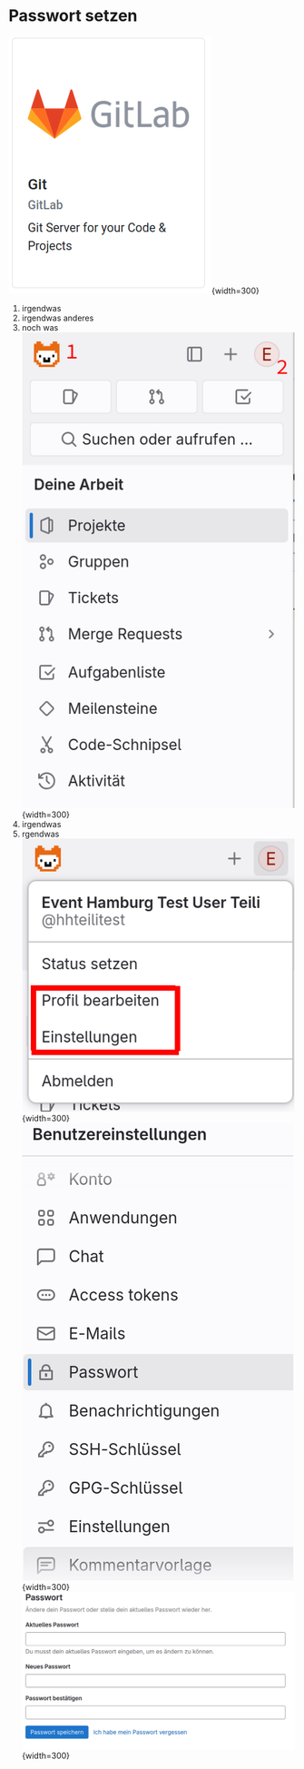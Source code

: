 Passwort setzen
===

![Schritt 3, öberfläche](../../assets/git/git1.png){width=300}
1. irgendwas
2. irgendwas anderes
3. noch was
![Schritt 4, Wo anders hin kommen](../../assets/git/git4.png){width=300}
1. irgendwas
2. rgendwas
![Schritt 5, Usenden Einstellungen](../../assets/git/git5.png){width=300}
![Schritt 6, Passwort auswählen](../../assets/git/git6.png){width=300}
![Schritt 7,Passwort setzen](../../assets/git/git7.png){width=300}